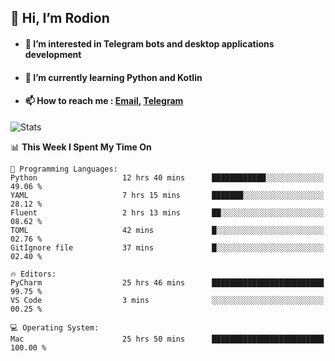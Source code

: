 ## 👋 Hi, I’m Rodion
- #### 👀 I’m interested in Telegram bots and desktop applications development
- #### 🌱 I’m currently learning Python and Kotlin
- #### 📫 How to reach me : [Email](mailto:me@lavn.ml), [Telegram](https://t.me/rodion_gudz)

![Stats](https://github-readme-stats.vercel.app/api?username=rodion-gudz&show_icons=true&theme=github_dark&hide_border=true&hide=issues&count_private=true&layout=compact)


<!--START_SECTION:waka-->
📊 **This Week I Spent My Time On** 

```text
💬 Programming Languages: 
Python                   12 hrs 40 mins      ████████████░░░░░░░░░░░░░   49.06 % 
YAML                     7 hrs 15 mins       ███████░░░░░░░░░░░░░░░░░░   28.12 % 
Fluent                   2 hrs 13 mins       ██░░░░░░░░░░░░░░░░░░░░░░░   08.62 % 
TOML                     42 mins             █░░░░░░░░░░░░░░░░░░░░░░░░   02.76 % 
GitIgnore file           37 mins             █░░░░░░░░░░░░░░░░░░░░░░░░   02.40 % 

🔥 Editors: 
PyCharm                  25 hrs 46 mins      █████████████████████████   99.75 % 
VS Code                  3 mins              ░░░░░░░░░░░░░░░░░░░░░░░░░   00.25 % 

💻 Operating System: 
Mac                      25 hrs 50 mins      █████████████████████████   100.00 % 
```


<!--END_SECTION:waka-->
